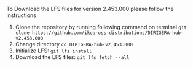 To Download the LFS files for version 2.453.000 please follow the instructions

1. Clone the repository by running following command on terminal `git clone https://github.com/ikea-oss-distributions/DIRIGERA-hub-v2.453.000`
2. Change directory `cd DIRIGERA-hub-v2.453.000`
3. Initialize LFS: `git lfs install`
4. Download the LFS files: `git lfs fetch --all`
